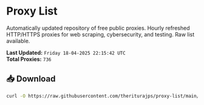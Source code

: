 # Proxy List

Automatically updated repository of free public proxies. Hourly refreshed HTTP/HTTPS proxies for web scraping, cybersecurity, and testing. Raw list available.

**Last Updated:** `Friday 18-04-2025 22:15:42 UTC`  
**Total Proxies:** `736`

## 📥 Download
```bash
curl -O https://raw.githubusercontent.com/theriturajps/proxy-list/main/proxies.txt
